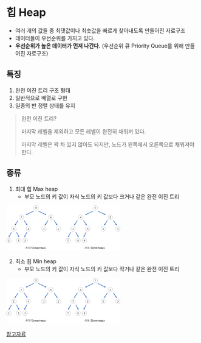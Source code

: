 # 힙 Heap 

- 여러 개의 값들 중 최댓값이나 최솟값을 빠르게 찾아내도록 만들어진 자료구조
- 데이터들이 우선순위를 가지고 있다.
- **우선순위가 높은 데이터가 먼저 나간다.** (우선순위 큐 Priority Queue를 위해 만들어진 자료구조)


## 특징
1. 완전 이진 트리 구조 형태
2. 일반적으로 배열로 구현
3. 일종의 반 정렬 상태를 유지

> 완전 이진 트리?
>
> 마지막 레벨을 제외하고 모든 레벨이 완전히 채워져 있다.
> 
> 마지막 레벨은 꽉 차 있지 않아도 되지만, 노드가 왼쪽에서 오른쪽으로 채워져야 한다.


## 종류
1. 최대 힙 Max heap
    - 부모 노드의 키 값이 자식 노드의 키 값보다 크거나 같은 완전 이진 트리

<img src="../../Images/maxHeap.png" width="300" alt="maxHeap">

2. 최소 힙 Min heap
    - 부모 노드의 키 값이 자식 노드의 키 값보다 작거나 같은 완전 이진 트리

<img src="../../Images/minHeap.png" width="300" alt="minHeap">

[참고자료](https://gmlwjd9405.github.io/2018/05/10/data-structure-heap.html)